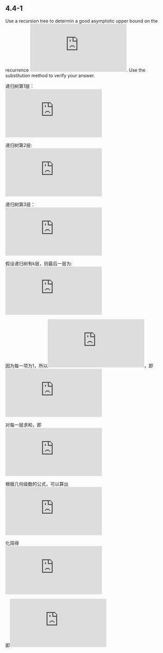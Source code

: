 ## 4.4-1
Use a recursion tree to determin a good asymptotic upper bound on the recurrence ![](https://latex.codecogs.com/png.latex?T%28n%29%20%3D%203T%28%5Clfloor%20n/2%20%5Crfloor%29&plus;n). Use the substitution method to verify your answer.

递归树第1层：  
![](https://latex.codecogs.com/png.latex?n)  

递归树第2层:  
![](https://latex.codecogs.com/png.latex?n/2%20&plus;%20n/2%20&plus;%20n/2)  

递归树第3层：  
![](https://latex.codecogs.com/png.latex?%5Cbegin%7Bmatrix%7D%20%5Cunderbrace%7Bn/2%5E2%20&plus;%20n/2%5E2%20&plus;%20n/2%5E2%20&plus;%20%5Cdots%20&plus;%20n/2%5E2%7D%20%5C%5C%209%20%5Cend%7Bmatrix%7D)  

假设递归树有k层，则最后一层为:  
![](https://latex.codecogs.com/png.latex?%5Cbegin%7Bmatrix%7D%20%5Cunderbrace%7Bn/2%5E%7Bk-1%7D%20&plus;%20n/2%5E%7Bk-1%7D%20&plus;%20n/2%5E%7Bk-1%7D%20&plus;%20%5Cdots%20&plus;%20n/2%5E%7Bk-1%7D%7D%20%5C%5C%203%5E%7Bk-1%7D%20%5Cend%7Bmatrix%7D)  

因为每一项为1，所以![](https://latex.codecogs.com/png.latex?n%3D2%5E%7Bk-1%7D)，即![](https://latex.codecogs.com/png.latex?k%3Dlgn&plus;1)  

对每一层求和，即  
![](https://latex.codecogs.com/png.latex?T%28n%29%20%26%3D%20n%20&plus;%203/2n%20&plus;%20%283/2%29%5E2n%20&plus;%20%283/2%29%5E%7Bk-2%7D%20&plus;%203%5E%7Blgn%7D%20%3D%5Csum_%7Bi%3D0%7D%5E%7Blgn-1%7D%283/2%29%5Ein%20&plus;%20n%5E%7Blg3%7D)

根据几何级数的公式，可以算出  
![](https://latex.codecogs.com/gif.latex?T%28n%29%20%3D%20%5Cfrac%7B%283/2%29%5E%7Blgn%7D-1%7D%7B3/2-1%7Dn%20&plus;%20n%5E%7Blg3%7D)

化简得  
![](https://latex.codecogs.com/gif.latex?T%28n%29%20%3D%203n%5E%7Blg3%7D%20-%202n)

即![](https://latex.codecogs.com/gif.latex?T%28n%29%20%3D%20O%28n%5E%7Blg3%7D%29)
